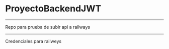 # ProyectoBackendJWT


___________________________________________________________________________________________
Repo para prueba de subir api a railways
___________________________________________________________________________________________

Credenciales para railweys
